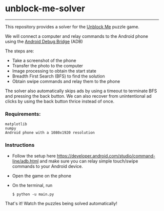 # unblock-me-solver
---
This repository provides a solver for the [Unblock Me](https://play.google.com/store/apps/details?id=com.kiragames.unblockmefree&hl=en) puzzle game.

We will connect a computer and relay commands to the Android phone using the [Android Debug Bridge](https://developer.android.com/studio/command-line/adb.html) (ADB)


The steps are: 
 - Take a screenshot of the phone
 - Transfer the photo to the computer
 - Image processing to obtain the start state
 - Breadth First Search (BFS) to find the solution
 - Obtain swipe commands and relay them to the phone

The solver also automatically skips ads by using a timeout to terminate BFS and pressing the back button. We can also recover from unintentional ad clicks by using the back button thrice instead of once.

### Requirements:
    matplotlib
    numpy
    Android phone with a 1080x1920 resolution

### Instructions

- Follow the setup here https://developer.android.com/studio/command-line/adb.html and make sure you can relay simple touch/swipe commands to your Android device.
- Open the game on the phone
- On the terminal, run

    ```shell
    $ python -u main.py
    ```

That's it! Watch the puzzles being solved automatically!
